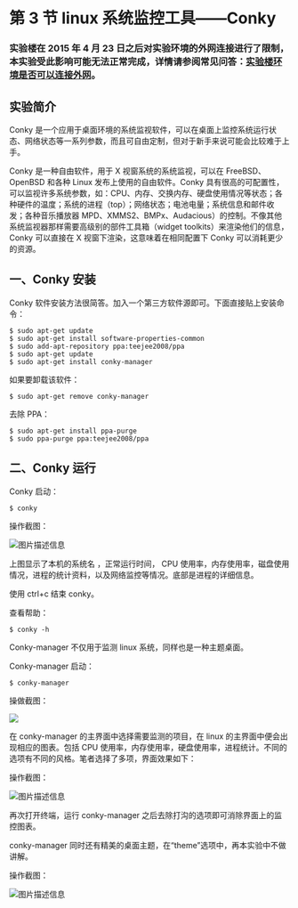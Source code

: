 # 第 3 节 linux 系统监控工具——Conky

### 实验楼在 2015 年 4 月 23 日之后对实验环境的外网连接进行了限制，本实验受此影响可能无法正常完成，详情请参阅常见问答：[实验楼环境是否可以连接外网](https://www.shiyanlou.com/questions/235)。

## 实验简介

Conky 是一个应用于桌面环境的系统监视软件，可以在桌面上监控系统运行状态、网络状态等一系列参数，而且可自由定制，但对于新手来说可能会比较难于上手。

Conky 是一种自由软件，用于 X 视窗系统的系统监视，可以在 FreeBSD、OpenBSD 和各种 Linux 发布上使用的自由软件。Conky 具有很高的可配置性，可以监视许多系统参数，如：CPU、内存、交换内存、硬盘使用情况等状态；各种硬件的温度；系统的进程（top）；网络状态；电池电量；系统信息和邮件收发；各种音乐播放器 MPD、XMMS2、BMPx、Audacious）的控制。不像其他系统监视器那样需要高级别的部件工具箱（widget toolkits）来渲染他们的信息，Conky 可以直接在 X 视窗下渲染，这意味着在相同配置下 Conky 可以消耗更少的资源。

## 一、Conky 安装

Conky 软件安装方法很简答。加入一个第三方软件源即可。下面直接贴上安装命令：

```
$ sudo apt-get update
$ sudo apt-get install software-properties-common
$ sudo add-apt-repository ppa:teejee2008/ppa
$ sudo apt-get update
$ sudo apt-get install conky-manager 
```

如果要卸载该软件：

```
$ sudo apt-get remove conky-manager 
```

去除 PPA：

```
$ sudo apt-get install ppa-purge
$ sudo ppa-purge ppa:teejee2008/ppa 
```

## 二、Conky 运行

Conky 启动：

```
$ conky 
```

操作截图：

![图片描述信息](img/10)

上图显示了本机的系统名 ，正常运行时间， CPU 使用率，内存使用率，磁盘使用情况，进程的统计资料，以及网络监控等情况。底部是进程的详细信息。

使用 ctrl+c 结束 conky。

查看帮助：

```
$ conky -h 
```

Conky-manager 不仅用于监测 linux 系统，同样也是一种主题桌面。

Conky-manager 启动：

```
$ conky-manager 
```

操做截图：

![](img/10)

在 conky-manager 的主界面中选择需要监测的项目，在 linux 的主界面中便会出现相应的图表。包括 CPU 使用率，内存使用率，硬盘使用率，进程统计。不同的选项有不同的风格。笔者选择了多项，界面效果如下：

操作截图：

![图片描述信息](img/10)

再次打开终端，运行 conky-manager 之后去除打沟的选项即可消除界面上的监控图表。

conky-manager 同时还有精美的桌面主题，在“theme”选项中，再本实验中不做讲解。

操作截图：

![图片描述信息](img/10)